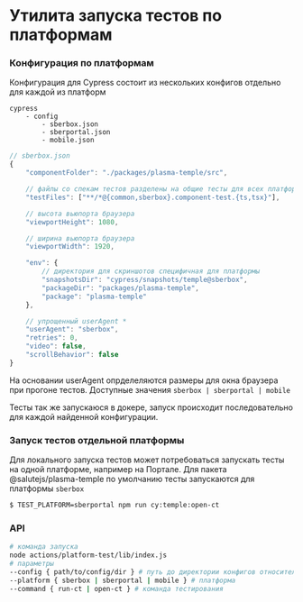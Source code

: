 # Утилита запуска тестов по платформам

### Конфигурация по платформам

Конфигурация для Cypress состоит из нескольких конфигов отдельно для каждой из платформ

```
cypress
    - config
        - sberbox.json
        - sberportal.json
        - mobile.json
```

```js
// sberbox.json
{
    "componentFolder": "./packages/plasma-temple/src",

    // файлы со спекам тестов разделены на общие тесты для всех платформ и специфичные под текущую
    "testFiles": ["**/*@{common,sberbox}.component-test.{ts,tsx}"],

    // высота вьюпорта браузера
    "viewportHeight": 1080,

    // ширина вьюпорта браузера
    "viewportWidth": 1920,

    "env": {
        // директория для скриншотов специфичная для платформы
        "snapshotsDir": "cypress/snapshots/temple@sberbox",
        "packageDir": "packages/plasma-temple",
        "package": "plasma-temple"
    },

    // упрощенный userAgent *
    "userAgent": "sberbox",
    "retries": 0,
    "video": false,
    "scrollBehavior": false
}

```

На основании userAgent опрделеляются размеры для окна браузера при прогоне тестов. Доступные значения `sberbox | sberportal | mobile`

Тесты так же запускаюся в докере, запуск проиcходит последовательно для каждой найденной конфигурации.

### Запуск тестов отдельной платформы

Для локального запуска тестов может потребоваться запускать тесты на одной платформе, например на Портале. Для пакета @salutejs/plasma-temple по умолчанию тесты запускаются для платформы `sberbox`

```sh
$ TEST_PLATFORM=sberportal npm run cy:temple:open-ct
```

### API

```sh
# команда запуска
node actions/platform-test/lib/index.js
# параметры
--config { path/to/config/dir } # путь до директории конфигов относительно корня репозитория
--platform { sberbox | sberportal | mobile } # платформа
--command { run-ct | open-ct } # команда тестирования
```
